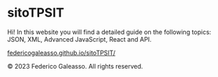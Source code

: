 # sitoTPSIT

Hi! In this website you will find a detailed guide on the following topics: JSON, XML, Advanced JavaScript, React and API.

[federicogaleasso.github.io/sitoTPSIT/](https://federicogaleasso.github.io/sitoTPSIT/)

© 2023 Federico Galeasso. All rights reserved.
